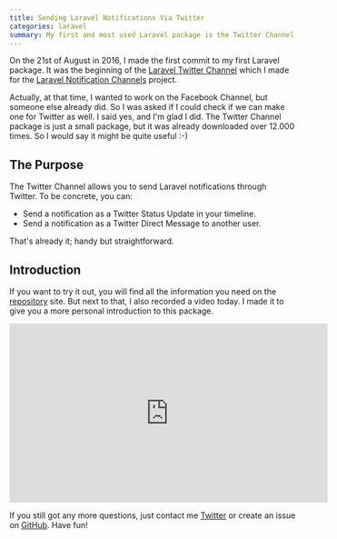 ```yaml
---
title: Sending Laravel Notifications Via Twitter
categories: laravel
summary: My first and most used Laravel package is the Twitter Channel I made for Laravel Notifications. Today I released a new version of it, and I thought it is an excellent time to share a video about how to use it as well.
---
```


On the 21st of August in 2016, I made the first commit to my first Laravel package. It was the beginning of the [Laravel Twitter Channel](https://github.com/laravel-notification-channels/twitter) which I made for the [Laravel Notification Channels](http://laravel-notification-channels.com/) project.

Actually, at that time, I wanted to work on the Facebook Channel, but someone else already did. So I was asked if I could check if we can make one for Twitter as well. I said yes, and I'm glad I did. The Twitter Channel package is just a small package, but it was already downloaded over 12.000 times. So I would say it might be quite useful :-)

## The Purpose

The Twitter Channel allows you to send Laravel notifications through Twitter. To be concrete, you can:

* Send a notification as a Twitter Status Update in your timeline.
* Send a notification as a Twitter Direct Message to another user.

That's already it; handy but straightforward.

## Introduction

If you want to try it out, you will find all the information you need on the [repository](https://github.com/laravel-notification-channels/twitter) site. But next to that, I also recorded a video today. I made it to give you a more personal introduction to this package.

<div class="embed-container">
<iframe width="560" height="315" src="https://www.youtube.com/embed/VUue138Dgs4" frameborder="0" allow="accelerometer; autoplay; encrypted-media; gyroscope; picture-in-picture" allowfullscreen></iframe>
</div>

If you still got any more questions, just contact me [Twitter](https://twitter.com/christophrumpel) or create an issue on [GitHub](https://github.com/laravel-notification-channels/twitter). Have fun!